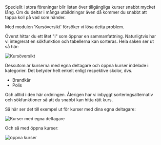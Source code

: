 Speciellt i stora föreningar blir listan över tillgängliga kurser snabbt mycket lång. Om du deltar i många utbildningar även då kommer du snabbt att tappa koll på vad som händer.

Med modulen 'Kursöversikt' försöker vi lösa detta problem.

Överst hittar du ett litet "i" som öppnar en sammanfattning. Naturligtvis har vi integrerat en sökfunktion och tabellerna kan sorteras. Hela saken ser ut så här:

![Kursöversikt](/v4/docs/assets/schoolingOverview/img/overview_en_US.png)

Dessutom är kurserna med egna deltagare och öppna kurser indelade i kategorier. Det betyder helt enkelt enligt respektive skolor, dvs.
* Brandkår
* Polis

Och alltid i den här ordningen. Återigen har vi inbyggt sorteringsalternativ och sökfunktioner så att du snabbt kan hitta rätt kurs.

Så här ser det till exempel ut för kurser med dina egna deltagare:

![Kurser med egna deltagare](/v4/docs/assets/schoolingOverview/img/own_en_US.png)

Och så med öppna kurser:

![öppna kurser](/v4/docs/assets/schoolingOverview/img/alliance_en_US.png)
